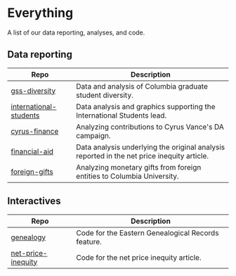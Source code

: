# Everything

A list of our data reporting, analyses, and code.

## Data reporting

| Repo | Description |
|------|-------------|
| [gss-diversity](https://github.com/spec-journalism/gss-diversity) | Data and analysis of Columbia graduate student diversity. |
| [international-students](https://github.com/spec-journalism/international-students) | Data analysis and graphics supporting the International Students lead. |
| [cyrus-finance](https://github.com/spec-journalism/cyrus-finance) | Analyzing contributions to Cyrus Vance's DA campaign. |
| [financial-aid](https://github.com/spec-journalism/financial-aid) | Data analysis underlying the original analysis reported in the net price inequity article. |
| [foreign-gifts](https://github.com/spec-journalism/foreign-gifts) | Analyzing monetary gifts from foreign entities to Columbia University. |

## Interactives

| Repo | Description |
|------|-------------|
| [genealogy](https://github.com/spec-journalism/genealogy) | Code for the Eastern Genealogical Records feature. |
| [net-price-inequity](https://github.com/spec-journalism/net-price-inequity) | Code for the net price inequity article. |
